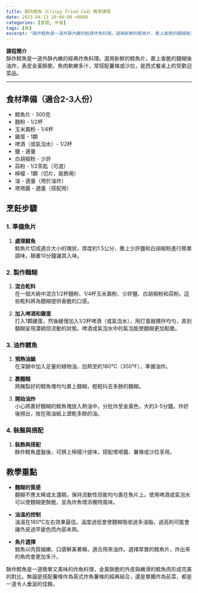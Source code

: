 ```yaml
---
title: 酥炸鱈魚（Crispy Fried Cod）教學課程
date: 2023-04-13 19:00:00 +0800
categories: [食譜, 中餐]
tags: [魚] 
excerpt: "酥炸鱈魚是一道外酥內嫩的經典炸魚料理。選用新鮮的鱈魚片，裹上香脆的麵糊後油炸，表皮金黃酥脆，魚肉軟嫩多汁，常搭配薯條或沙拉，是西式餐桌上的受歡迎菜品"
---
```


**課程簡介**  
酥炸鱈魚是一道外酥內嫩的經典炸魚料理。選用新鮮的鱈魚片，裹上香脆的麵糊後油炸，表皮金黃酥脆，魚肉軟嫩多汁，常搭配薯條或沙拉，是西式餐桌上的受歡迎菜品。

---

## 食材準備（適合2-3人份）

- 鱈魚片 - 300克  
- 麵粉 - 1/2杯  
- 玉米澱粉 - 1/4杯  
- 雞蛋 - 1顆  
- 啤酒（或氣泡水）- 1/2杯  
- 鹽 - 適量  
- 白胡椒粉 - 少許  
- 蒜粉 - 1/2茶匙（可選）  
- 檸檬 - 1顆（切片，裝飾用）  
- 油 - 適量（用於油炸）  
- 塔塔醬 - 適量（搭配用）  

## 烹飪步驟

### 1. **準備魚片**

1. **處理鱈魚**  
   鱈魚片切成適合大小的塊狀，厚度約1.5公分，撒上少許鹽和白胡椒粉進行簡單調味，靜置10分鐘讓其入味。

### 2. **製作麵糊**

1. **混合乾料**  
   在一個大碗中混合1/2杯麵粉、1/4杯玉米澱粉、少許鹽、白胡椒粉和蒜粉。這些乾料將為麵糊提供香脆的口感。

2. **加入啤酒和雞蛋**  
   打入1顆雞蛋，然後緩慢加入1/2杯啤酒（或氣泡水），用打蛋器攪拌均勻，直到麵糊呈現濃稠但流動的狀態。啤酒或氣泡水中的氣泡能使麵糊更加鬆脆。

### 3. **油炸鱈魚**

1. **預熱油鍋**  
   在深鍋中加入足量的植物油，加熱至約180°C（350°F），準備油炸。

2. **裹麵糊**  
   將醃製好的鱈魚塊均勻裹上麵糊，輕輕抖去多餘的麵糊。

3. **開始油炸**  
   小心將裹好麵糊的鱈魚塊放入熱油中，分批炸至金黃色，大約3-5分鐘。炸好後撈出，放在吸油紙上瀝乾多餘的油。

### 4. **裝盤與搭配**

1. **裝飾與搭配**  
   酥炸鱈魚盛盤後，可擠上檸檬汁提味，搭配塔塔醬、薯條或沙拉享用。

## 教學重點

- **麵糊的質感**  
  麵糊不應太稀或太濃稠，保持流動性但能均勻裹在魚片上。使用啤酒或氣泡水可以使麵糊更酥脆，並為炸魚增添獨特風味。

- **油溫的控制**  
  油溫在180°C左右效果最佳。溫度過低會使麵糊吸收過多油脂，過高則可能會讓外皮過早變色而內部未熟。

- **魚片選擇**  
  鱈魚以肉質細嫩、口感鮮美著稱，適合用來油炸。選擇厚實的鱈魚片，炸出來的魚肉會更加多汁。

酥炸鱈魚是一道簡單又美味的炸魚料理，金黃酥脆的外皮與嫩滑的鱈魚肉形成完美的對比。無論是搭配薯條作為英式炸魚薯條的經典組合，還是單獨作為前菜，都是一道令人垂涎的佳餚。
